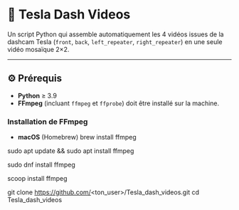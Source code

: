 # 🚗 Tesla Dash Videos

Un script Python qui assemble automatiquement les 4 vidéos issues de la dashcam Tesla (`front`, `back`, `left_repeater`, `right_repeater`) en une seule vidéo mosaïque 2×2.

---

## ⚙️ Prérequis

- **Python** ≥ 3.9  
- **FFmpeg** (incluant `ffmpeg` et `ffprobe`) doit être installé sur la machine.  

### Installation de FFmpeg
- **macOS** (Homebrew)
brew install ffmpeg

sudo apt update && sudo apt install ffmpeg

sudo dnf install ffmpeg

scoop install ffmpeg

git clone https://github.com/<ton_user>/Tesla_dash_videos.git
cd Tesla_dash_videos
